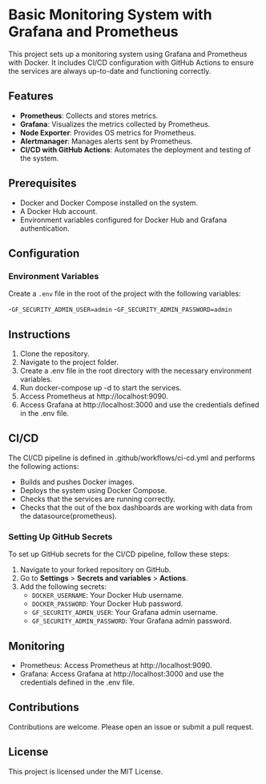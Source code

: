 # Basic Monitoring System with Grafana and Prometheus

This project sets up a monitoring system using Grafana and Prometheus with Docker. It includes CI/CD configuration with GitHub Actions to ensure the services are always up-to-date and functioning correctly.

## Features

- **Prometheus**: Collects and stores metrics.
- **Grafana**: Visualizes the metrics collected by Prometheus.
- **Node Exporter**: Provides OS metrics for Prometheus.
- **Alertmanager**: Manages alerts sent by Prometheus.
- **CI/CD with GitHub Actions**: Automates the deployment and testing of the system.

## Prerequisites

- Docker and Docker Compose installed on the system.
- A Docker Hub account.
- Environment variables configured for Docker Hub and Grafana authentication.

## Configuration

### Environment Variables

Create a `.env` file in the root of the project with the following variables:

-`GF_SECURITY_ADMIN_USER=admin`
-`GF_SECURITY_ADMIN_PASSWORD=admin`

## Instructions

1. Clone the repository.
2. Navigate to the project folder.
3. Create a .env file in the root directory with the necessary environment variables.
4. Run docker-compose up -d to start the services.
5. Access Prometheus at http://localhost:9090.
6. Access Grafana at http://localhost:3000 and use the credentials defined in the .env file.

## CI/CD

The CI/CD pipeline is defined in .github/workflows/ci-cd.yml and performs the following actions:

- Builds and pushes Docker images.
- Deploys the system using Docker Compose.
- Checks that the services are running correctly.
- Checks that the out of the box dashboards are working with data from the datasource(prometheus).


### Setting Up GitHub Secrets

To set up GitHub secrets for the CI/CD pipeline, follow these steps:

1. Navigate to your forked repository on GitHub.
2. Go to **Settings** > **Secrets and variables** > **Actions**.
3. Add the following secrets:
   - `DOCKER_USERNAME`: Your Docker Hub username.
   - `DOCKER_PASSWORD`: Your Docker Hub password.
   - `GF_SECURITY_ADMIN_USER`: Your Grafana admin username.
   - `GF_SECURITY_ADMIN_PASSWORD`: Your Grafana admin password.


## Monitoring

- Prometheus: Access Prometheus at http://localhost:9090.
- Grafana: Access Grafana at http://localhost:3000 and use the credentials defined in the .env file.

## Contributions

Contributions are welcome. Please open an issue or submit a pull request.

## License

This project is licensed under the MIT License.

